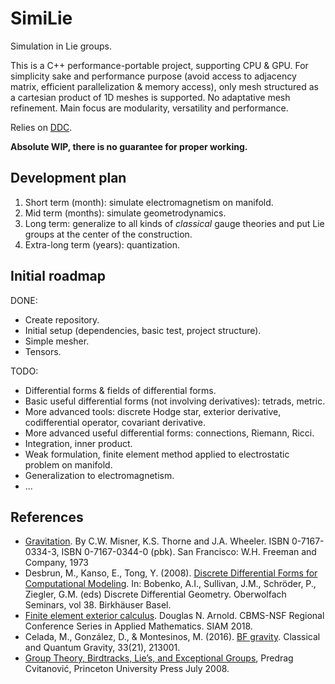 # SimiLie
Simulation in Lie groups.

This is a C++ performance-portable project, supporting CPU & GPU. For simplicity sake and performance purpose (avoid access to adjacency matrix, efficient parallelization & memory access), only mesh structured as a cartesian product of 1D meshes is supported. No adaptative mesh refinement. Main focus are modularity, versatility and performance.

Relies on [DDC](https://github.com/CExA-project/ddc).

**Absolute WIP, there is no guarantee for proper working.**

## Development plan

1. Short term (month): simulate electromagnetism on manifold.
2. Mid term (months): simulate geometrodynamics.
3. Long term: generalize to all kinds of *classical* gauge theories and put Lie groups at the center of the construction.
4. Extra-long term (years): quantization.

## Initial roadmap

DONE:
- Create repository.
- Initial setup (dependencies, basic test, project structure).
- Simple mesher.
- Tensors.

TODO:
- Differential forms & fields of differential forms.
- Basic useful differential forms (not involving derivatives): tetrads, metric.
- More advanced tools: discrete Hodge star, exterior derivative, codifferential operator, covariant derivative.
- More advanced useful differential forms: connections, Riemann, Ricci.
- Integration, inner product.
- Weak formulation, finite element method applied to electrostatic problem on manifold.
- Generalization to electromagnetism.
- ...

## References

- [Gravitation](https://ui.adsabs.harvard.edu/abs/1973grav.book.....M/abstract). By C.W. Misner, K.S. Thorne and J.A. Wheeler. ISBN 0-7167-0334-3, ISBN 0-7167-0344-0 (pbk). San Francisco: W.H. Freeman and Company, 1973
- Desbrun, M., Kanso, E., Tong, Y. (2008). [Discrete Differential Forms for Computational Modeling](https://link.springer.com/chapter/10.1007/978-3-7643-8621-4_16). In: Bobenko, A.I., Sullivan, J.M., Schröder, P., Ziegler, G.M. (eds) Discrete Differential Geometry. Oberwolfach Seminars, vol 38. Birkhäuser Basel.
- [Finite element exterior calculus](https://doi.org/10.1137/1.9781611975543). Douglas N. Arnold. CBMS-NSF Regional Conference Series in Applied Mathematics. SIAM 2018.
- Celada, M., González, D., & Montesinos, M. (2016). [BF gravity](https://arxiv.org/abs/1610.02020). Classical and Quantum Gravity, 33(21), 213001.
- [Group Theory, Birdtracks, Lie’s, and Exceptional Groups](https://birdtracks.eu/), Predrag Cvitanović, Princeton University Press July 2008.
